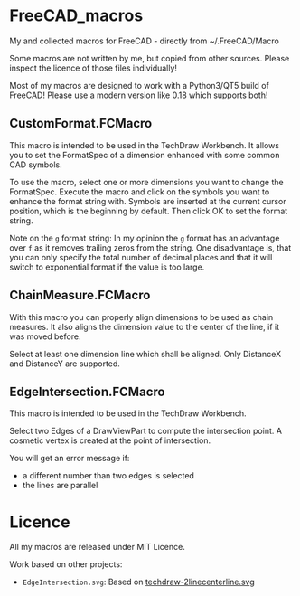# FreeCAD_macros
My and collected macros for FreeCAD - directly from ~/.FreeCAD/Macro

Some macros are not written by me, but copied from other sources. Please inspect the licence of those files individually!

Most of my macros are designed to work with a Python3/QT5 build of FreeCAD!
Please use a modern version like 0.18 which supports both!


## CustomFormat.FCMacro

This macro is intended to be used in the TechDraw Workbench.
It allows you to set the FormatSpec of a dimension enhanced with some common CAD
symbols.

To use the macro, select one or more dimensions you want to change the
FormatSpec.
Execute the macro and click on the symbols you want to enhance the format string
with. Symbols are inserted at the current cursor position, which is the
beginning by default.
Then click OK to set the format string.

Note on the `g` format string: In my opinion the `g` format has an advantage
over `f` as it removes trailing zeros from the string. One disadvantage is, that
you can only specify the total number of decimal places and that it will switch
to exponential format if the value is too large.


## ChainMeasure.FCMacro

With this macro you can properly align dimensions to be used as chain measures.
It also aligns the dimension value to the center of the line, if it was moved
before.

Select at least one dimension line which shall be aligned.
Only DistanceX and DistanceY are supported.


## EdgeIntersection.FCMacro

This macro is intended to be used in the TechDraw Workbench.

Select two Edges of a DrawViewPart to compute the intersection point.
A cosmetic vertex is created at the point of intersection.

You will get an error message if:

* a different number than two edges is selected
* the lines are parallel


# Licence

All my macros are released under MIT Licence.


Work based on other projects:

* `EdgeIntersection.svg`: Based on [techdraw-2linecenterline.svg](https://github.com/FreeCAD/FreeCAD/blob/941968b37cd45505a5668a1df17ba9b8d6f9a66b/src/Mod/TechDraw/Gui/Resources/icons/actions/techdraw-2linecenterline.svg)
